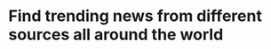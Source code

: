 # Find trending news from different sources all around the world
<!-- >## Author: [El-rophi Skwaila](https://github.com/Elrophi/Gif-fetch-api)
--- -->